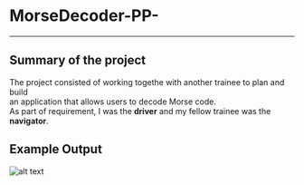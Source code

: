 MorseDecoder-PP-
===

---

Summary of the project
---

The project consisted of working togethe with another trainee to plan and build<br />
an application that allows users to decode Morse code.<br />
As part of requirement, I was the **driver** and my fellow trainee was the **navigator**.


Example Output
---

![alt text](https://imgur.com/a/ZxZ9N2J)

